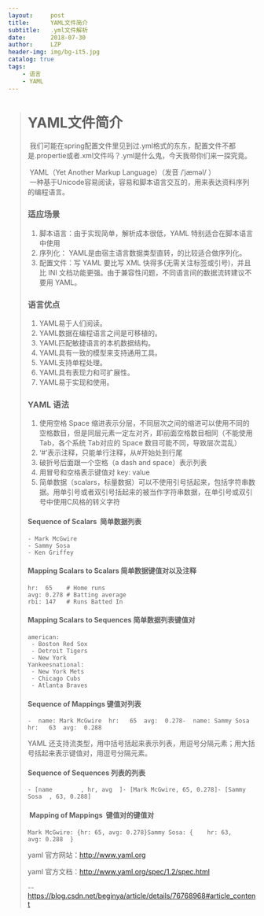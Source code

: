 ```yaml
---
layout:     post
title:      YAML文件简介
subtitle:   .yml文件解析
date:       2018-07-30
author:     LZP
header-img: img/bg-it5.jpg
catalog: true
tags:
    - 语言
    - YAML
---
```


> # YAML文件简介
> 
>  我们可能在spring配置文件里见到过.yml格式的东东，配置文件不都是.propertie或者.xml文件吗？.yml是什么鬼，今天我带你们来一探究竟。
> 
>  YAML（Yet Another Markup Language）（发音 /ˈjæməl/ ）  
>  一种基于Unicode容易阅读，容易和脚本语言交互的，用来表达资料序列的编程语言。
> 
> ### <a name="t1" href=""></a>适应场景
> 
> 1.  脚本语言：由于实现简单，解析成本很低，YAML 特别适合在脚本语言中使用
> 2.  序列化： YAML是由宿主语言数据类型直转，的比较适合做序列化。
> 3.  配置文件：写 YAML 要比写 XML 快得多(无需关注标签或引号)，并且比 INI 文档功能更强。由于兼容性问题，不同语言间的数据流转建议不要用 YAML。
> 
> ### <a name="t2" href=""></a>语言优点
> 
> 1.  YAML易于人们阅读。
> 2.  YAML数据在编程语言之间是可移植的。
> 3.  YAML匹配敏捷语言的本机数据结构。
> 4.  YAML具有一致的模型来支持通用工具。
> 5.  YAML支持单程处理。
> 6.  YAML具有表现力和可扩展性。
> 7.  YAML易于实现和使用。
> 
> ### <a name="t3" href=""></a>YAML 语法
> 
> 1.  使用空格 Space 缩进表示分层，不同层次之间的缩进可以使用不同的空格数目，但是同层元素一定左对齐，即前面空格数目相同（不能使用 Tab，各个系统 Tab对应的 Space 数目可能不同，导致层次混乱）
> 2.  ‘#’表示注释，只能单行注释，从#开始处到行尾
> 3.  破折号后面跟一个空格（a dash and space）表示列表
> 4.  用冒号和空格表示键值对 key: value
> 5.  简单数据（scalars，标量数据）可以不使用引号括起来，包括字符串数据。用单引号或者双引号括起来的被当作字符串数据，在单引号或双引号中使用C风格的转义字符
> 
> #### Sequence of Scalars  简单数据列表
> 
>     - Mark McGwire
>     - Sammy Sosa
>     - Ken Griffey
> 
> #### Mapping Scalars to Scalars 简单数据键值对以及注释
> 
>     hr:  65    # Home runs
>     avg: 0.278 # Batting average
>     rbi: 147   # Runs Batted In
> 
> #### Mapping Scalars to Sequences 简单数据列表键值对
> 
>     american:  
>      - Boston Red Sox  
>      - Detroit Tigers  
>      - New York 
>     Yankeesnational:  
>      - New York Mets  
>      - Chicago Cubs  
>      - Atlanta Braves
> 
> #### Sequence of Mappings 键值对列表 
> 
>     -  name: Mark McGwire  hr:   65  avg:  0.278-  name: Sammy Sosa  hr:   63  avg:  0.288
> 
> YAML 还支持流类型，用中括号括起来表示列表，用逗号分隔元素；用大括号括起来表示键值对，用逗号分隔元素。  
> 
> #### Sequence of Sequences 列表的列表 
> 
>     - [name        , hr, avg  ]- [Mark McGwire, 65, 0.278]- [Sammy Sosa  , 63, 0.288]
> 
> ####  Mapping of Mappings  键值对的键值对
> 
>     Mark McGwire: {hr: 65, avg: 0.278}Sammy Sosa: {    hr: 63,    avg: 0.288  }
> 
> yaml 官方网站：http://www.yaml.org
> 
> yaml 官方文档：http://www.yaml.org/spec/1.2/spec.html
>
> -- https://blog.csdn.net/beginya/article/details/76768968#article_content